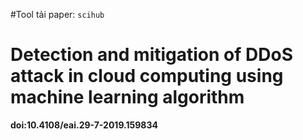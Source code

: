 #Tool tải paper: ```scihub```

# Detection and mitigation of DDoS attack in cloud computing using machine learning algorithm

**doi:10.4108/eai.29-7-2019.159834**

